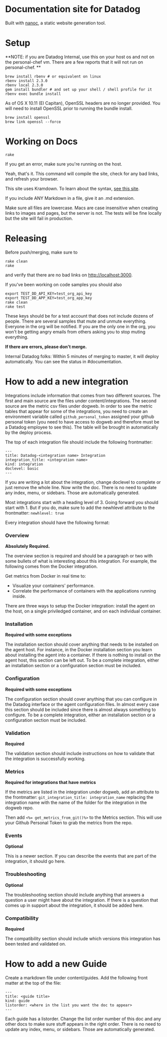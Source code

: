 # Documentation site for Datadog

Built with [nanoc](http://nanoc.stoneship.org/), a static website generation tool.

# Setup

**NOTE: if you are Datadog Internal, use this on your host os and not on the personal-chef vm. There are a few reports that it will not run on personal-chef. **

```
brew install rbenv # or equivalent on linux
rbenv install 2.3.0
rbenv local 2.3.0
gem install bundler # and set up your shell / shell profile for it
rbenv exec bundle install
```

As of OS X 10.11 (El Capitan), OpenSSL headers are no longer provided. You will need to install OpenSSL prior to running the bundle install.

```
brew install openssl
brew link openssl --force
```

# Working on Docs

```
rake
```

If you get an error, make sure you're running on the host.

Yeah, that's it. This command will compile the site, check
for any bad links, and refresh your browser.

This site uses Kramdown. To learn about the syntax, [see this site][1].

If you include ANY Markdown in a file, give it an .md extension.

Make sure all files are lowercase. Macs are case insensitive when creating links to images and pages, but the server is not. The tests will be fine locally but the site will fail in production.

# Releasing

Before push/merging, make sure to

```
rake clean
rake
```

and verify that there are no bad links on [http://localhost:3000](http://localhost:3000).

If you've been working on code samples you should also

```
export TEST_DD_API_KEY=test_org_api_key
export TEST_DD_APP_KEY=test_org_app_key
rake clean
rake test
```

These keys should be for a test account that does not include dozens of people. There are several samples that mute and unmute everything. Everyone in the org will be notified. If you are the only one in the org, you won't be getting angry emails from others asking you to stop muting everything.

**If there are errors, please don't merge.**

Internal Datadog folks: Within 5 minutes of merging to master, it will deploy automatically. You can see the status in #documentation.

# How to add a new integration

Integrations include information that comes from two different sources. The first and main source are the files under content/integrations. The second source are the metric csv files under dogweb. In order to see the metric tables that appear for some of the integrations, you need to create an environment variable called `github_personal_token` assigned your github personal token (you need to have access to dogweb and therefore must be a Datadog employee to see this). The table will be brought in automatically by the deploy process.

The top of each integration file should include the following frontmatter:

    ---
    title: Datadog-<integration name> Integration
    integration_title: <integration name>
    kind: integration
    doclevel: basic
    ---

If you are writing a lot about the integration, change doclevel to complete or just remove the whole line. Now write the doc. There is no need to update any index, menu, or sidebars. Those are automatically generated.

Most integrations start with a heading level of 3. Going forward you should start with 1. But if you do, make sure to add the newhlevel attribute to the frontmatter: `newhlevel: true`

Every integration should have the following format:

### Overview
**Absolutely Required.**

The overview section is required and should be a paragraph or two with some bullets of what is interesting about this integration. For example, the following comes from the Docker integration.

Get metrics from Docker in real time to:

* Visualize your containers' performance.
* Correlate the performance of containers with the applications running inside.

There are three ways to setup the Docker integration: install the agent on the host, on a single priviledged container, and on each individual container.


### Installation
**Required with some exceptions**

The installation section should cover anything that needs to be installed on the agent host. For instance, in the Docker installation section you learn about installing the agent into a container. If there is nothing to install on the agent host, this section can be left out. To be a complete integration, either an installation section or a configuration section must be included.

### Configuration
**Required with some exceptions**

The configuration section should cover anything that you can configure in the Datadog interface or the agent configuration files. In almost every case this section should be included since there is almost always something to configure. To be a complete integration, either an installation section or a configuration section must be included.

### Validation
**Required**

The validation section should include instructions on how to validate that the integration is successfully working.

### Metrics
**Required for integrations that have metrics**

If the metrics are listed in the integration under dogweb, add an attribute to the frontmatter: `git_integration_title: integration_name` replacing the integration name with the name of the folder for the integration in the dogweb repo.

Then add `<%= get_metrics_from_git()%>` to the Metrics section. This will use your Github Personal Token to grab the metrics from the repo.

### Events
**Optional**

This is a newer section. If you can describe the events that are part of the integration, it should go here.

### Troubleshooting
**Optional**

The troubleshooting section should include anything that answers a question a user might have about the integration. If there is a question that comes up in support about the integration, it should be added here.

### Compatibility
**Required**

The compatibility section should include which versions this integration has been tested and validated on.


# How to add a new Guide

Create a markdown file under content/guides. Add the following front matter at the top of the file:

    ---
    title: <guide title>
    kind: guide
    listorder: <where in the list you want the doc to appear>
    ---

Each guide has a listorder. Change the list order number of this doc and any other docs to make sure stuff appears in the right order. There is no need to update any index, menu, or sidebars. Those are automatically generated.


[1]: http://kramdown.gettalong.org/quickref.html
